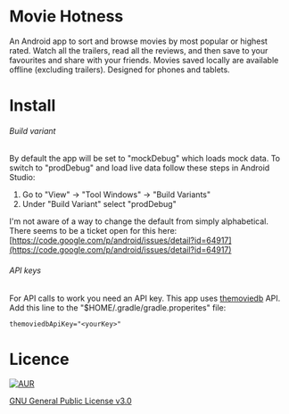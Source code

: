 # Movie Hotness
An Android app to sort and browse movies by most popular or highest rated. Watch all the trailers, read all the reviews, and then save to your favourites and share with your friends. Movies saved locally are available offline (excluding trailers). Designed for phones and tablets.
# Install
###### Build variant
By default the app will be set to "mockDebug" which loads mock data. To switch to "prodDebug" and load live data follow these steps in Android Studio:

1. Go to "View" -> "Tool Windows" -> "Build Variants"
2. Under "Build Variant" select "prodDebug"

I'm not aware of a way to change the default from simply alphabetical. There seems to be a ticket open for this here: [https://code.google.com/p/android/issues/detail?id=64917](https://code.google.com/p/android/issues/detail?id=64917)

###### API keys
For API calls to work you need an API key. This app uses [themoviedb](https://www.themoviedb.org/) API. Add this line to the "$HOME/.gradle/gradle.properites" file:
```
themoviedbApiKey="<yourKey>"
```
# Licence
[![AUR](https://img.shields.io/aur/license/yaourt.svg)]()

[GNU General Public License v3.0](http://choosealicense.com/licenses/gpl-3.0/)
